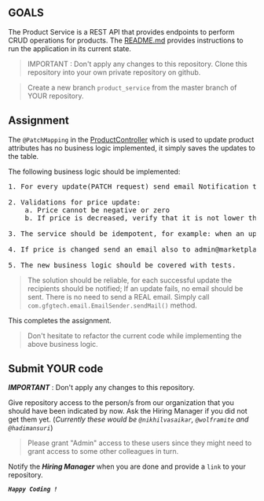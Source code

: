 ## GOALS
The Product Service is a REST API that provides endpoints to perform CRUD operations for products.
The [README.md](README.md) provides instructions to run the application in its current state.

> IMPORTANT : Don't apply any changes to this repository. Clone this repository into your own private repository on github.

> Create a new branch `product_service` from the master branch of YOUR repository.


## Assignment

The `@PatchMapping` in the [ProductController](src/main/java/com/gfgtech/product/web/ProductController.java) which is used to update product attributes has no business logic implemented, it simply saves the updates to the table.

The following business logic should be implemented:

<pre>
1. For every update(PATCH request) send email Notification to seller on email id seller@marketplace.com. The notification email must contain the old and new changed values.

2. Validations for price update:
    a. Price cannot be negative or zero
    b. If price is decreased, verify that it is not lower than half of the current price. If it is, send an appropriate error message to the client.

3. The service should be idempotent, for example: when an update request is made with no change to any fields, email notification SHOULD NOT be sent.

4. If price is changed send an email also to admin@marketplace.com in addition to the seller email in step 1 (seller@marketplace.com)

5. The new business logic should be covered with tests.
</pre>

> The solution should be reliable, for each successful update the recipients should be notified; If an update fails, no email should be sent.
> There is no need to send a REAL email. Simply call `com.gfgtech.email.EmailSender.sendMail()` method.

This completes the assignment. 

> Don't hesitate to refactor the current code while implementing the above business logic.
## Submit YOUR code

**_IMPORTANT_** : Don't apply any changes to this repository.

Give repository access to the person/s from our organization that you should have been indicated by now. 
Ask the Hiring Manager if you did not get them yet. (_Currently these would be `@nikhilvasaikar`, `@wolframite` and `@hadimansuri`_)

> Please grant "Admin" access to these users since they might need to grant access to some other colleagues in turn.

Notify the **_Hiring Manager_** when you are done and provide a `link` to your repository.

**_`Happy Coding !`_**
